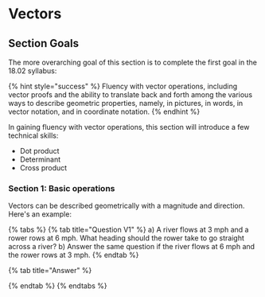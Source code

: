 # Vectors

## Section Goals

The more overarching goal of this section is to complete the first goal in the 18.02 syllabus:

{% hint style="success" %}
Fluency with vector operations, including vector proofs and the ability to translate back and forth among the various ways to describe geometric properties, namely, in pictures, in words, in vector notation, and in coordinate notation.
{% endhint %}

In gaining fluency with vector operations, this section will introduce a few technical skills:

* Dot product
* Determinant
* Cross product



### Section 1: Basic operations

Vectors can be described geometrically with a magnitude and direction. Here's an example:

{% tabs %}
{% tab title="Question V1" %}
a\) A river flows at 3 mph and a rower rows at 6 mph. What heading should the rower take to go straight across a river? b\) Answer the same question if the river flows at 6 mph and the rower rows at 3 mph.
{% endtab %}

{% tab title="Answer" %}

{% endtab %}
{% endtabs %}









